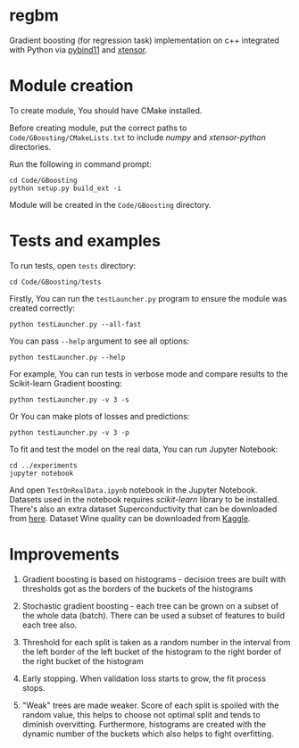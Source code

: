 # regbm

Gradient boosting (for regression task) implementation on c++ integrated with Python via [pybind11](https://github.com/pybind/pybind11) and [xtensor](https://github.com/xtensor-stack/xtensor-python).


# Module creation

To create module, You should have CMake installed.

Before creating module, put the correct paths to `Code/GBoosting/CMakeLists.txt` to include *numpy* and *xtensor-python* directories.

Run the following in command prompt:

```
cd Code/GBoosting
python setup.py build_ext -i
```

Module will be created in the `Code/GBoosting` directory.


# Tests and examples

To run tests, open `tests` directory:

```
cd Code/GBoosting/tests
```

Firstly, You can run the `testLauncher.py` program to ensure the module was created correctly:

```
python testLauncher.py --all-fast
```

You can pass `--help` argument to see all options:

```
python testLauncher.py --help
```

For example, You can run tests in verbose mode and compare results to the Scikit-learn Gradient boosting:

```
python testLauncher.py -v 3 -s
```

Or You can make plots of losses and predictions:

```
python testLauncher.py -v 3 -p
```

To fit and test the model on the real data, You can run Jupyter Notebook:

```
cd ../experiments
jupyter notebook
```

And open `TestOnRealData.ipynb` notebook in the Jupyter Notebook. Datasets used in the notebook requires *scikit-learn* library to be installed. There's also an extra dataset Superconductivity that can be downloaded from [here](https://archive.ics.uci.edu/ml/datasets/Superconductivty+Data). Dataset Wine quality can be downloaded from [Kaggle](https://www.kaggle.com/kashnitsky/mlcourse?select=winequality-white.csv).


# Improvements

1. Gradient boosting is based on histograms - decision trees are built with thresholds got as the borders of the buckets of the histograms

2. Stochastic gradient boosting - each tree can be grown on a subset of the whole data (batch). There can be used a subset of features to build each tree also.

3. Threshold for each split is taken as a random number in the interval from the left border of the left bucket of the histogram to the right border of the right bucket of the histogram

4. Early stopping. When validation loss starts to grow, the fit process stops.

5. "Weak" trees are made weaker. Score of each split is spoiled with the random value, this helps to choose not optimal split and tends to diminish overvitting. Furthermore, histograms are created with the dynamic number of the buckets which also helps to fight overfitting.
